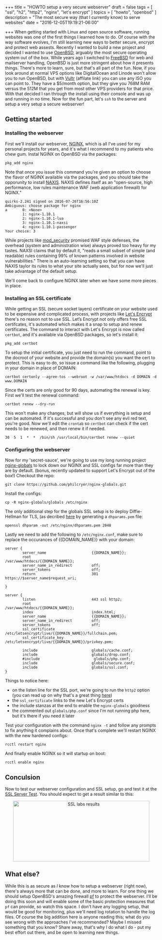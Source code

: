 +++
title = "HOWTO setup a very secure webserver"
draft = false
tags = [ "ssl", "h2", "http2", "nginx", "let's encrypt" ]
topics = [ "howto", "openbsd" ]
description = "The most secure way (that I currently know) to serve websites"
date = "2016-12-05T19:19:21-06:00"

+++
When getting started with Linux and open source software, running websites was one of the first things I learned how to do. Of course with the way software evolves, I'm still learning new ways to better secure, encrypt and protect web assests. Recently I wanted to build a new project and decided I wanted to use [OpenBSD](https://www.openbsd.org/), arguably the most secure operating system out of the box. While years ago I switched to [FreeBSD](https://www.freebsd.org/) for web and mailserver handling, OpenBSD is just more stringent about how it presents things. There's more to learn, sure, but that's all part of the fun. Now, if you look around at normal VPS options like DigitalOcean and Linode won't allow you to run OpenBSD, but with [Vultr](http://www.vultr.com/?ref=7051248-3B) (affilate link) you can use any ISO you can point to. They have a $5/month option, but they give you 768M RAM versus the 512M that you get from most other VPS providers for that price. With that decided I ran through the install using their console and was up and running in no time. Now for the fun part, let's `ssh` to the server and setup a very setup a secure webserver!

<!--more-->
## Getting started

### Installing the  webserver

First we'll install our webserver, [NGINX](http://nginx.org/), which is all I've used for my personal projects for years, and it's what I recommend to my patients who chew gum. Instal NGINX on OpenBSD via the packages:

```
pkg_add nginx
```

Note that once you issue this command you're given an option to choose the flavor of NGINX available via the packages, and you should take the opporunity to install [NAXIS](https://github.com/nbs-system/naxsi). NAXIS defines itself as an "open-source, high performance, low rules maintenance WAF (web application firewall) for NGINX."


```
quirks-2.241 signed on 2016-07-26T16:56:10Z
Ambiguous: choose package for nginx
a       0: <None>
        1: nginx-1.10.1
        2: nginx-1.10.1-lua
        3: nginx-1.10.1-naxsi
        4: nginx-1.10.1-passenger
Your choice: 3
```

While projects like [mod_security](https://modsecurity.org/) promised WAF style defenses, the overhead (system and administration wise) always proved too heavy for my tastes. NAXSI claims that by default it, "reads a small subset of simple (and readable) rules containing 99% of known patterns involved in website vulnerabilities." There is an auto-learning setting so that you can have NAXIS taylor its rules to what your site actually sees, but for now we'll just take advantage of the default setup.

We'll come back to configure NGINX later when we have some more pieces in place.

### Installing an SSL certificate

While getting an SSL (secure socket layers) certificate on your website used to be expensive and complicated process, with projects like [Let's Encrypt](https://letsencrypt.org/) there's no reason not to use SSL. Let’s Encrypt not only offers free SSL certifcates, it's automated which makes it a snap to setup and renew certificates. The command to interact with Let's Encrypt is now called `certbot`, and it's available via OpenBSD packages, so let's install it: 

```
pkg_add certbot
```

To setup the initial certificate, you just need to run the command, point to the docroot of your website and provide the domain(s) you want the cert to protect. This is easy to do, so issue a command like the following, plugging in your domain in place of DOMAIN:

```
certbot certonly --agree-tos --webroot -w /var/www/htdocs -d DOMAIN -d www.DOMAIN
```

Since the certs are only good for 90 days, automating the renewal is key. First we'll test the renewal command:

```
certbot renew --dry-run 
```

This won't make any changes, but will show us if everything is setup and can be automated. If it's successful and you don't see any evil red text, you're good. Now we'll edit the `crontab` so `certbot` can check if the cert needs to be renewed, and then renew it if needed. 

```
30  5  1  *  *  /bin/sh /usr/local/bin/certbot renew --quiet
```

### Configuring the webserver

Now for my 'secret-sauce', we're going to use my long running project [nginx-globals](https://github.com/philcryer/nginx-globals.git) to lock down our NGINX and SSL configs far more than they are by default. (bonus, recently updated to support Let's Encrypt out of the box!) Checkout the repo:

```
git clone https://github.com/philcryer/nginx-globals.git     
```

Install the configs:

```
cp -R nginx-globals/globals /etc/nginx
```

The only additional step for the globals SSL setup is to deploy Diffie-Hellman for TLS, (as decribed [here](https://weakdh.org/sysadmin.html) by generating a `dhparams.pem` file: 

```
openssl dhparam -out /etc/nginx/dhparams.pem 2048     
```

Lastly we need to add the following to `/etc/nginx.conf`, make sure to replace the occurances of {{DOMAIN_NAME}} with your domain:

```
server {
        server_name                     {{DOMAIN_NAME}};
        root                            /var/www/htdocs/{{DOMAIN_NAME}};
        server_name_in_redirect         off;
        server_tokens                   off;
        return                          301 https://$server_name$request_uri;

}

server {
        listen                          443 ssl http2;
        root                            /var/www/htdocs/{{DOMAIN_NAME}};
        index                           index.html;
        server_name                     {{DOMAIN_NAME}};
        server_name_in_redirect         off;
        server_tokens                   off;
        ssl_certificate                 /etc/letsencrypt/live/{{DOMAIN_NAME}}/fullchain.pem;
        ssl_certificate_key             /etc/letsencrypt/live/{{DOMAIN_NAME}}/privkey.pem;

        include                         globals/cache.conf;
        include                         globals/drop.conf;
        #include                         globals/php.conf;
        include                         globals/secure.conf;
        include                         globals/ssl.conf;
}
```

Things to notice here: 

* on the listen line for the SSL port, we're going to run the `http2` option (you can read up on why that's a great thing [here](https://fak3r.com/2015/09/29/howto-build-nginx-with-http-2-support/))
* the `ssl_certificate` links to the new Let's Encrypt certs
* the include stanzas at the end to enable the `nginx-globals` goodness
* the commented out `globals/php.conf` since I'm not running php here, but it's there if you need it later

Test your configuration with the command `nginx -t` and follow any prompts to fix anything it complains about. Once that's complete we'll restart NGINX with the new hardened configs:

```
rcctl restart nginx
```

And finally enable NGINX so it will startup on boot:

```
rcctl enable nginx
```

## Conculsion

Now to test our webserver configuration and SSL setup, go and test it at the [SSL Server Test](https://www.ssllabs.com/ssltest/). You should expect to get a result similar to this:

<div align="center"><img src="/2016/ssllabs.png" width="450" height="200" alt="SSL labs results"></div>

## What else?

While this is as secure as *I* know how to setup a webserver (right now), there's always more that can be done, and more to learn. For one thing we should setup OpenBSD's amazing firewall [pf](https://www.openbsd.org/faq/pf/) to protect the webserver. I'll be doing this soon and will enable some of the basic protection measures that `pf` can provide, so watch this space. I don't have any logging setup, that would be good for monitoring, plus we'll need log rotation to handle the log files. Of course the big addition here is anyone reading this; what do you see wrong with the approaches I've recommended? Maybe I missed something that you know? Share away, that's why I do what I do - put my best effort out there, and be open to learning new things.
